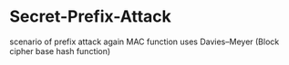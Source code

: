 # Secret-Prefix-Attack
scenario of prefix attack again MAC function uses Davies–Meyer (Block cipher base hash function)
